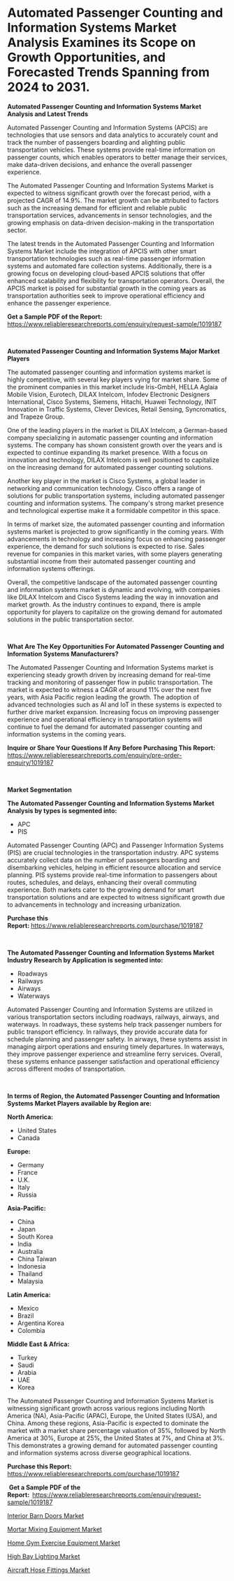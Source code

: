 <p><h1>Automated Passenger Counting and Information Systems Market Analysis Examines its Scope on Growth Opportunities, and Forecasted Trends Spanning from 2024 to 2031.</h1></p><p><strong>Automated Passenger Counting and Information Systems Market Analysis and Latest Trends</strong></p>
<p><p>Automated Passenger Counting and Information Systems (APCIS) are technologies that use sensors and data analytics to accurately count and track the number of passengers boarding and alighting public transportation vehicles. These systems provide real-time information on passenger counts, which enables operators to better manage their services, make data-driven decisions, and enhance the overall passenger experience. </p><p>The Automated Passenger Counting and Information Systems Market is expected to witness significant growth over the forecast period, with a projected CAGR of 14.9%. The market growth can be attributed to factors such as the increasing demand for efficient and reliable public transportation services, advancements in sensor technologies, and the growing emphasis on data-driven decision-making in the transportation sector. </p><p>The latest trends in the Automated Passenger Counting and Information Systems Market include the integration of APCIS with other smart transportation technologies such as real-time passenger information systems and automated fare collection systems. Additionally, there is a growing focus on developing cloud-based APCIS solutions that offer enhanced scalability and flexibility for transportation operators. Overall, the APCIS market is poised for substantial growth in the coming years as transportation authorities seek to improve operational efficiency and enhance the passenger experience.</p></p>
<p><strong>Get a Sample PDF of the Report:&nbsp;</strong> <a href="https://www.reliableresearchreports.com/enquiry/request-sample/1019187">https://www.reliableresearchreports.com/enquiry/request-sample/1019187</a></p>
<p>&nbsp;</p>
<p><strong>Automated Passenger Counting and Information Systems Major Market Players</strong></p>
<p><p>The automated passenger counting and information systems market is highly competitive, with several key players vying for market share. Some of the prominent companies in this market include Iris-GmbH, HELLA Aglaia Mobile Vision, Eurotech, DILAX Intelcom, Infodev Electronic Designers International, Cisco Systems, Siemens, Hitachi, Huawei Technology, INIT Innovation in Traffic Systems, Clever Devices, Retail Sensing, Syncromatics, and Trapeze Group.</p><p>One of the leading players in the market is DILAX Intelcom, a German-based company specializing in automatic passenger counting and information systems. The company has shown consistent growth over the years and is expected to continue expanding its market presence. With a focus on innovation and technology, DILAX Intelcom is well positioned to capitalize on the increasing demand for automated passenger counting solutions.</p><p>Another key player in the market is Cisco Systems, a global leader in networking and communication technology. Cisco offers a range of solutions for public transportation systems, including automated passenger counting and information systems. The company's strong market presence and technological expertise make it a formidable competitor in this space.</p><p>In terms of market size, the automated passenger counting and information systems market is projected to grow significantly in the coming years. With advancements in technology and increasing focus on enhancing passenger experience, the demand for such solutions is expected to rise. Sales revenue for companies in this market varies, with some players generating substantial income from their automated passenger counting and information systems offerings.</p><p>Overall, the competitive landscape of the automated passenger counting and information systems market is dynamic and evolving, with companies like DILAX Intelcom and Cisco Systems leading the way in innovation and market growth. As the industry continues to expand, there is ample opportunity for players to capitalize on the growing demand for automated solutions in the public transportation sector.</p></p>
<p>&nbsp;</p>
<p><strong>What Are The Key Opportunities For Automated Passenger Counting and Information Systems Manufacturers?</strong></p>
<p><p>The Automated Passenger Counting and Information Systems market is experiencing steady growth driven by increasing demand for real-time tracking and monitoring of passenger flow in public transportation. The market is expected to witness a CAGR of around 11% over the next five years, with Asia Pacific region leading the growth. The adoption of advanced technologies such as AI and IoT in these systems is expected to further drive market expansion. Increasing focus on improving passenger experience and operational efficiency in transportation systems will continue to fuel the demand for automated passenger counting and information systems in the coming years.</p></p>
<p><strong>Inquire or Share Your Questions If Any Before Purchasing This Report:</strong> <a href="https://www.reliableresearchreports.com/enquiry/pre-order-enquiry/1019187">https://www.reliableresearchreports.com/enquiry/pre-order-enquiry/1019187</a></p>
<p>&nbsp;</p>
<p><strong>Market Segmentation</strong></p>
<p><strong>The Automated Passenger Counting and Information Systems Market Analysis by types is segmented into:</strong></p>
<p><ul><li>APC</li><li>PIS</li></ul></p>
<p><p>Automated Passenger Counting (APC) and Passenger Information Systems (PIS) are crucial technologies in the transportation industry. APC systems accurately collect data on the number of passengers boarding and disembarking vehicles, helping in efficient resource allocation and service planning. PIS systems provide real-time information to passengers about routes, schedules, and delays, enhancing their overall commuting experience. Both markets cater to the growing demand for smart transportation solutions and are expected to witness significant growth due to advancements in technology and increasing urbanization.</p></p>
<p><strong>Purchase this Report:&nbsp;</strong><a href="https://www.reliableresearchreports.com/purchase/1019187">https://www.reliableresearchreports.com/purchase/1019187</a></p>
<p>&nbsp;</p>
<p><strong>The Automated Passenger Counting and Information Systems Market Industry Research by Application is segmented into:</strong></p>
<p><ul><li>Roadways</li><li>Railways</li><li>Airways</li><li>Waterways</li></ul></p>
<p><p>Automated Passenger Counting and Information Systems are utilized in various transportation sectors including roadways, railways, airways, and waterways. In roadways, these systems help track passenger numbers for public transport efficiency. In railways, they provide accurate data for schedule planning and passenger safety. In airways, these systems assist in managing airport operations and ensuring timely departures. In waterways, they improve passenger experience and streamline ferry services. Overall, these systems enhance passenger satisfaction and operational efficiency across different modes of transportation.</p></p>
<p>&nbsp;</p>
<p><strong>In terms of Region, the Automated Passenger Counting and Information Systems Market Players available by Region are:</strong></p>
<p>
    <p> <strong> North America: </strong>
        <ul>
            <li>United States</li>
            <li>Canada</li>
        </ul>
        </p> 
    <p> <strong> Europe: </strong>
        <ul>
            <li>Germany</li>
            <li>France</li>
            <li>U.K.</li>
            <li>Italy</li>
            <li>Russia</li>
        </ul>
        </p> 
    <p> <strong> Asia-Pacific: </strong>
        <ul>
            <li>China</li>
            <li>Japan</li>
            <li>South Korea</li>
            <li>India</li>
            <li>Australia</li>
            <li>China Taiwan</li>
            <li>Indonesia</li>
            <li>Thailand</li>
            <li>Malaysia</li>
        </ul>
        </p> 
    <p> <strong> Latin America: </strong>
        <ul>
            <li>Mexico</li>
            <li>Brazil</li>
            <li>Argentina Korea</li>
            <li>Colombia</li>
        </ul>
        </p> 
    <p> <strong> Middle East & Africa: </strong>
        <ul>
            <li>Turkey</li>
            <li>Saudi</li>
            <li>Arabia</li>
            <li>UAE</li>
            <li>Korea</li>
        </ul>
    </p>
    </p>
<p><p>The Automated Passenger Counting and Information Systems Market is witnessing significant growth across various regions including North America (NA), Asia-Pacific (APAC), Europe, the United States (USA), and China. Among these regions, Asia-Pacific is expected to dominate the market with a market share percentage valuation of 35%, followed by North America at 30%, Europe at 25%, the United States at 7%, and China at 3%. This demonstrates a growing demand for automated passenger counting and information systems across diverse geographical locations.</p></p>
<p><strong>Purchase this Report: </strong><a href="https://www.reliableresearchreports.com/purchase/1019187">https://www.reliableresearchreports.com/purchase/1019187</a></p>
<p>&nbsp;<strong>Get a Sample PDF of the Report:&nbsp;&nbsp;</strong><a href="https://www.reliableresearchreports.com/enquiry/request-sample/1019187">https://www.reliableresearchreports.com/enquiry/request-sample/1019187</a></p>
<p><strong></strong></p>
<p><p><a href="https://medium.com/@gaberaynor54567/interior-barn-doors-market-competitive-analysis-market-trends-and-forecast-to-2031-d994237e6d6e">Interior Barn Doors Market</a></p><p><a href="https://medium.com/p/037473fa6efe/edit">Mortar Mixing Equipment Market</a></p><p><a href="https://medium.com/@gaberaynor54567/home-gym-exercise-equipment-market-exploring-market-share-market-trends-and-future-growth-976cefd84aa8">Home Gym Exercise Equipment Market</a></p><p><a href="https://medium.com/@gaberaynor54567/high-bay-lighting-market-insights-into-market-cagr-market-trends-and-growth-strategies-19e48facd049">High Bay Lighting Market</a></p><p><a href="https://medium.com/@gaberaynor54567/aircraft-hose-fittings-market-size-reveals-the-best-marketing-channels-in-global-industry-670d5a28f140">Aircraft Hose Fittings Market</a></p></p>
